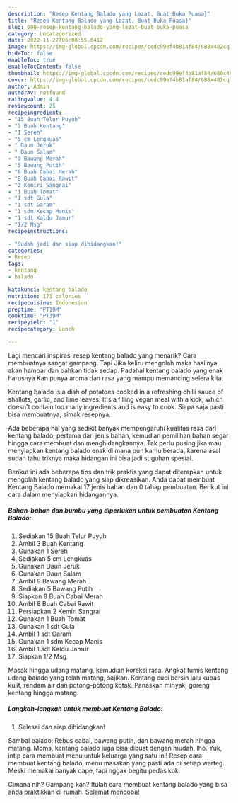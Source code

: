 ```yaml
---
description: "Resep Kentang Balado yang Lezat, Buat Buka Puasa}"
title: "Resep Kentang Balado yang Lezat, Buat Buka Puasa}"
slug: 698-resep-kentang-balado-yang-lezat-buat-buka-puasa
category: Uncategorized
date: 2022-11-27T06:08:55.641Z
image: https://img-global.cpcdn.com/recipes/cedc99ef4b81af84/680x482cq70/kentang-balado-foto-resep-utama.jpg
hideToc: false
enableToc: true
enableTocContent: false
thumbnail: https://img-global.cpcdn.com/recipes/cedc99ef4b81af84/680x482cq70/kentang-balado-foto-resep-utama.jpg
cover: https://img-global.cpcdn.com/recipes/cedc99ef4b81af84/680x482cq70/kentang-balado-foto-resep-utama.jpg
author: Admin
authorAv: notfound
ratingvalue: 4.4
reviewcount: 25
recipeingredient:
- "15 Buah Telur Puyuh"
- "3 Buah Kentang"
- "1 Sereh"
- "5 cm Lengkuas"
- " Daun Jeruk"
- " Daun Salam"
- "9 Bawang Merah"
- "5 Bawang Putih"
- "8 Buah Cabai Merah"
- "8 Buah Cabai Rawit"
- "2 Kemiri Sangrai"
- "1 Buah Tomat"
- "1 sdt Gula"
- "1 sdt Garam"
- "1 sdm Kecap Manis"
- "1 sdt Kaldu Jamur"
- "1/2 Msg"
recipeinstructions:

- "Sudah jadi dan siap dihidangkan!"
categories:
- Resep
tags:
- kentang
- balado

katakunci: kentang balado 
nutrition: 171 calories
recipecuisine: Indonesian
preptime: "PT18M"
cooktime: "PT39M"
recipeyield: "1"
recipecategory: Lunch

---
```



Lagi mencari inspirasi resep kentang balado yang menarik? Cara membuatnya sangat gampang. Tapi Jika keliru mengolah maka hasilnya akan hambar dan bahkan tidak sedap. Padahal kentang balado yang enak harusnya Kan punya aroma dan rasa yang mampu memancing selera kita.


Kentang balado is a dish of potatoes cooked in a refreshing chilli sauce of shallots, garlic, and lime leaves. It&#39;s a filling vegan meal with a kick, which doesn&#39;t contain too many ingredients and is easy to cook. Siapa saja pasti bisa membuatnya, simak resepnya.

Ada beberapa hal yang sedikit banyak mempengaruhi kualitas rasa dari kentang balado, pertama dari jenis bahan, kemudian pemilihan bahan segar hingga cara membuat dan menghidangkannya. Tak perlu pusing jika mau menyiapkan kentang balado enak di mana pun kamu berada, karena asal sudah tahu triknya maka hidangan ini bisa jadi suguhan spesial.


Berikut ini ada beberapa tips dan trik praktis yang dapat diterapkan untuk mengolah kentang balado yang siap dikreasikan. Anda dapat membuat Kentang Balado memakai 17 jenis bahan dan 0 tahap pembuatan. Berikut ini cara dalam menyiapkan hidangannya.

<!--inarticleads1-->

##### Bahan-bahan dan bumbu yang diperlukan untuk pembuatan Kentang Balado:

1. Sediakan 15 Buah Telur Puyuh
1. Ambil 3 Buah Kentang
1. Gunakan 1 Sereh
1. Sediakan 5 cm Lengkuas
1. Gunakan  Daun Jeruk
1. Gunakan  Daun Salam
1. Ambil 9 Bawang Merah
1. Sediakan 5 Bawang Putih
1. Siapkan 8 Buah Cabai Merah
1. Ambil 8 Buah Cabai Rawit
1. Persiapkan 2 Kemiri Sangrai
1. Gunakan 1 Buah Tomat
1. Gunakan 1 sdt Gula
1. Ambil 1 sdt Garam
1. Gunakan 1 sdm Kecap Manis
1. Ambil 1 sdt Kaldu Jamur
1. Siapkan 1/2 Msg


Masak hingga udang matang, kemudian koreksi rasa. Angkat tumis kentang udang balado yang telah matang, sajikan. Kentang cuci bersih lalu kupas kulit, rendam air dan potong-potong kotak. Panaskan minyak, goreng kentang hingga matang. 

<!--inarticleads2-->

##### Langkah-langkah untuk membuat Kentang Balado:


1. Selesai dan siap dihidangkan!

Sambal balado: Rebus cabai, bawang putih, dan bawang merah hingga matang. Moms, kentang balado juga bisa dibuat dengan mudah, lho. Yuk, intip cara membuat menu untuk keluarga yang satu ini! Resep cara membuat kentang balado, menu masakan yang pasti ada di setiap warteg. Meski memakai banyak cape, tapi nggak begitu pedas kok. 

Gimana nih? Gampang kan? Itulah cara membuat kentang balado yang bisa anda praktikkan di rumah. Selamat mencoba!
